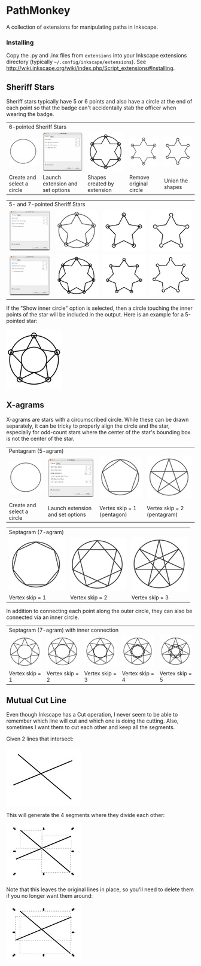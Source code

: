 # PathMonkey

A collection of extensions for manipulating paths in Inkscape.

### Installing

Copy the .py and .inx files from `extensions` into your Inkscape extensions
directory (typically `~/.config/inkscape/extensions`).
See http://wiki.inkscape.org/wiki/index.php/Script_extensions#Installing.

## Sheriff Stars

Sheriff stars typically have 5 or 6 points and also have a circle at the end
of each point so that the badge can't accidentally stab the officer when
wearing the badge.

<table><tr>
<td colspan="5">6-pointed Sheriff Stars</td>
</tr><tr>
<td><img src="images/circle.png" width="150px"></td>
<td><img src="images/sstar-6-options.png" width="150px"></td>
<td><img src="images/sstar-6-raw.png" width="150px"></td>
<td><img src="images/sstar-6-circles.png" width="150px"></td>
<td><img src="images/sstar-6-outline.png" width="150px"></td>
</tr><tr>
<td>Create and select a circle</td>
<td>Launch extension and set options</td>
<td>Shapes created by extension</td>
<td>Remove original circle</td>
<td>Union the shapes</td>
</tr></table>

<table><tr>
<td colspan="4">5- and 7-pointed Sheriff Stars</td>
</tr><tr>
<td><img src="images/sstar-5-options.png" width="150px"></td>
<td><img src="images/sstar-5-raw.png" width="150px"></td>
<td><img src="images/sstar-5-circles.png" width="150px"></td>
<td><img src="images/sstar-5-outline.png" width="150px"></td>
</tr><tr>
<td><img src="images/sstar-7-options.png" width="150px"></td>
<td><img src="images/sstar-7-raw.png" width="150px"></td>
<td><img src="images/sstar-7-circles.png" width="150px"></td>
<td><img src="images/sstar-7-outline.png" width="150px"></td>
</tr></table>

If the "Show inner circle" option is selected, then a circle touching the
inner points of the star will be included in the output. Here is an example
for a 5-pointed star:

<img src="images/sstar-5-raw-inner.png" width="150px">

## X-agrams

X-agrams are stars with a circumscribed circle. While these can be drawn
separately, it can be tricky to properly align the circle and the star,
especially for odd-count stars where the center of the star's bounding box
is not the center of the star.

<table><tr>
<td colspan="4">Pentagram (5-agram)</td>
</tr><tr>
<td><img src="images/circle.png" width="150px"></td>
<td><img src="images/5gram-options.png" width="150px"></td>
<td><img src="images/5gram-s1.png" width="150px"></td>
<td><img src="images/5gram-s2.png" width="150px"></td>
</tr><tr>
<td>Create and select a circle</td>
<td>Launch extension and set options</td>
<td>Vertex skip = 1 (pentagon)</td>
<td>Vertex skip = 2 (pentagram)</td>
</tr></table>

<table><tr>
<td colspan="3">Septagram (7-agram)</td>
</tr><tr>
<td><img src="images/7gram-s1.png" width="150px"></td>
<td><img src="images/7gram-s2.png" width="150px"></td>
<td><img src="images/7gram-s3.png" width="150px"></td>
</tr><tr>
<td>Vertex skip = 1</td>
<td>Vertex skip = 2</td>
<td>Vertex skip = 3</td>
</tr></table>

In addition to connecting each point along the outer circle, they can also be
connected via an inner circle.

<table><tr>
<td colspan="5">Septagram (7-agram) with inner connection</td>
</tr><tr>
<td><img src="images/7gram-inner-s1.png" width="150px"></td>
<td><img src="images/7gram-inner-s2.png" width="150px"></td>
<td><img src="images/7gram-inner-s3.png" width="150px"></td>
<td><img src="images/7gram-inner-s4.png" width="150px"></td>
<td><img src="images/7gram-inner-s5.png" width="150px"></td>
</tr><tr>
<td>Vertex skip = 1</td>
<td>Vertex skip = 2</td>
<td>Vertex skip = 3</td>
<td>Vertex skip = 4</td>
<td>Vertex skip = 5</td>
</tr></table>


## Mutual Cut Line

Even though Inkscape has a Cut operation, I never seem to be able to remember
which line will cut and which one is doing the cutting. Also, sometimes I
want them to cut each other and keep all the segments.

Given 2 lines that intersect:

<img src="images/lines-init.png" width="200px">

This will generate the 4 segments where they divide each other:

<img src="images/lines-cut.png" width="200px">

Note that this leaves the original lines in place, so you'll need to delete
them if you no longer want them around:

<img src="images/lines-selected.png" width="200px">
